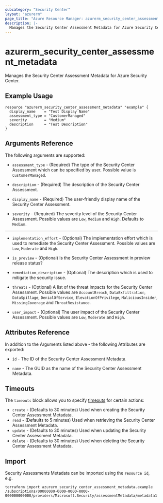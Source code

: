 ```yaml
---
subcategory: "Security Center"
layout: "azurerm"
page_title: "Azure Resource Manager: azurerm_security_center_assessment_metadata"
description: |-
  Manages the Security Center Assessment Metadata for Azure Security Center.
---
```


# azurerm_security_center_assessment_metadata

Manages the Security Center Assessment Metadata for Azure Security Center.

## Example Usage

```hcl
resource "azurerm_security_center_assessment_metadata" "example" {
  display_name    = "Test Display Name"
  assessment_type = "CustomerManaged"
  severity        = "Medium"
  description     = "Test Description"
}
```

## Arguments Reference

The following arguments are supported:

* `assessment_type` - (Required) The type of the Security Center Assessment which can be specified by user. Possible value is `CustomerManaged`.

* `description` - (Required) The description of the Security Center Assessment.

* `display_name` - (Required) The user-friendly display name of the Security Center Assessment.

* `severity` - (Required) The severity level of the Security Center Assessment. Possible values are `Low`, `Medium` and `High`. Defaults to `Medium`.

---

* `implementation_effort` - (Optional) The implementation effort which is used to remediate the Security Center Assessment. Possible values are `Low`, `Moderate` and `High`.

* `is_preview` - (Optional) Is the Security Center Assessment in preview release status?

* `remediation_description` - (Optional) The description which is used to mitigate the security issue.

* `threats` - (Optional) A list of the threat impacts for the Security Center Assessment. Possible values are `AccountBreach`, `DataExfiltration`, `DataSpillage`, `DenialOfService`, `ElevationOfPrivilege`, `MaliciousInsider`, `MissingCoverage` and `ThreatResistance`.

* `user_impact` - (Optional) The user impact of the Security Center Assessment. Possible values are `Low`, `Moderate` and `High`.

## Attributes Reference

In addition to the Arguments listed above - the following Attributes are exported: 

* `id` - The ID of the Security Center Assessment Metadata.

* `name` - The GUID as the name of the Security Center Assessment Metadata.

## Timeouts

The `timeouts` block allows you to specify [timeouts](https://www.terraform.io/docs/configuration/resources.html#timeouts) for certain actions:

* `create` - (Defaults to 30 minutes) Used when creating the Security Center Assessment Metadata.
* `read` - (Defaults to 5 minutes) Used when retrieving the Security Center Assessment Metadata.
* `update` - (Defaults to 30 minutes) Used when updating the Security Center Assessment Metadata.
* `delete` - (Defaults to 30 minutes) Used when deleting the Security Center Assessment Metadata.

## Import

Security Assessments Metadata can be imported using the `resource id`, e.g.

```shell
terraform import azurerm_security_center_assessment_metadata.example /subscriptions/00000000-0000-0000-0000-000000000000/providers/Microsoft.Security/assessmentMetadata/metadata1
```
